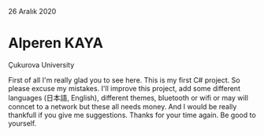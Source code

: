 26 Aralık 2020 

# Alperen KAYA
Çukurova University

First of all I'm really glad you to see here. This is my first C# project. So please excuse my mistakes. I'll improve this project, add some different languages (日本語, English), different themes, bluetooth or wifi or may will conncet to a network but these all needs money. And I would be really thankfull if you give me suggestions.
Thanks for your time again.
Be good to yourself.
